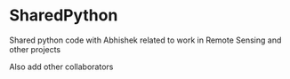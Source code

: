 # SharedPython
Shared python code with Abhishek related to work in Remote Sensing and other projects

Also add other collaborators

